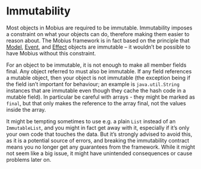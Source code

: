 # Immutability

Most objects in Mobius are required to be immutable. Immutability imposes a constraint on what your
objects can do, therefore making them easier to reason about. The Mobius framework is in fact based
on the principle that [Model](../reference-guide/model.md), [Event](../reference-guide/event.md),
and [Effect](../reference-guide/effect.md) objects are immutable – it wouldn’t be possible to have
Mobius without this constraint.

For an object to be immutable, it is not enough to make all member fields final. Any object referred
to must also be immutable. If any field references a mutable object, then your object is not
immutable (the exception being if the field isn’t important for behaviour; an example
is `java.util.String` instances that are immutable even though they cache the hash code in a mutable
field). In particular be careful with arrays - they might be marked as `final`, but that only makes
the reference to the array final, not the values inside the array.

It might be tempting sometimes to use e.g. a plain `List` instead of an `ImmutableList`, and you
might in fact get away with it, especially if it’s only your own code that touches the data. But
it’s strongly advised to avoid this, as it is a potential source of errors, and breaking the
immutability contract means you no longer get any guarantees from the framework. While it might not
seem like a big issue, it might have unintended consequences or cause problems later on.
